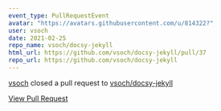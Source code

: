 ```yaml
---
event_type: PullRequestEvent
avatar: "https://avatars.githubusercontent.com/u/814322?"
user: vsoch
date: 2021-02-25
repo_name: vsoch/docsy-jekyll
html_url: https://github.com/vsoch/docsy-jekyll/pull/37
repo_url: https://github.com/vsoch/docsy-jekyll
---
```


<a href='https://github.com/vsoch' target='_blank'>vsoch</a> closed a pull request to <a href='https://github.com/vsoch/docsy-jekyll' target='_blank'>vsoch/docsy-jekyll</a>

<a href='https://github.com/vsoch/docsy-jekyll/pull/37' target='_blank'>View Pull Request</a>